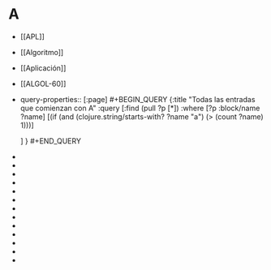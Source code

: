 # A
- [[APL]]
- [[Algoritmo]]
- [[Aplicación]]
- [[ALGOL-60]]
- query-properties:: [:page]
  #+BEGIN_QUERY
  {:title "Todas las entradas que comienzan con A"
   :query [:find (pull ?p [*])
           :where 
           [?p :block/name ?name]
  	 [(if (and (clojure.string/starts-with? ?name "a") (> (count ?name) 1)))]
           
  	 ]
  }
  #+END_QUERY
-
-
-
-
-
-
-
-
-
-
-
-
-